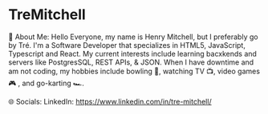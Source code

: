 # TreMitchell

💫 About Me: Hello Everyone, my name is Henry Mitchell, but I preferably go by Tré. I'm a Software Developer that specializes in HTML5, JavaScript, Typescript and React. My current interests include learning bacxkends and servers like PostgresSQL, REST APIs, & JSON. 
When I have downtime and am not coding, my hobbies include bowling 🎳, watching TV 📺, video games 🎮 , and go-karting 🏎️.

🌐 Socials:
LinkedIn: https://www.linkedin.com/in/tre-mitchell/
